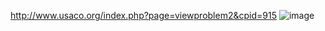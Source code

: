 http://www.usaco.org/index.php?page=viewproblem2&cpid=915
![image](https://github.com/froge159/usaco_training/assets/87875402/afaa99fc-00bf-4f1b-95ab-cbd315d72a27)

